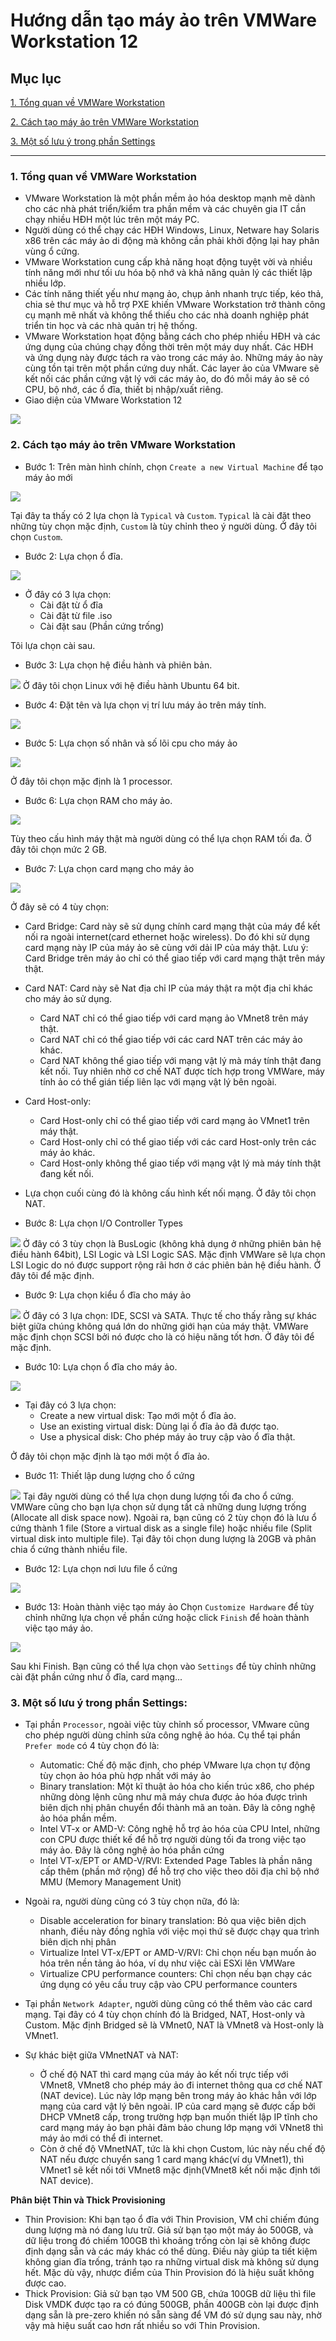 # Hướng dẫn tạo máy ảo trên VMWare Workstation 12

## Mục lục
[1. Tổng quan về VMWare Workstation](#tong-quan)

[2. Cách tạo máy ảo trên VMWare Workstation](#huong-dan)

[3. Một số lưu ý trong phần Settings](#luu-y)

-----
### <a name = "tong-quan"></a> 1. Tổng quan về VMWare Workstation
- VMware Workstation là một phần mềm ảo hóa desktop mạnh mẽ dành cho các nhà phát triển/kiểm tra
phần mềm và các chuyên gia IT cần chạy nhiều HĐH một lúc trên một máy PC. 
- Người dùng có thể chạy các HĐH Windows, Linux, Netware hay Solaris x86 trên các máy ảo di động mà không cần phải khởi
động lại hay phân vùng ổ cứng.
- VMware Workstation cung cấp khả năng hoạt động tuyệt vời và nhiều
tính năng mới như tối ưu hóa bộ nhớ và khả năng quản lý các thiết lập nhiều lớp. 
- Các tính năng thiết yếu
như mạng ảo, chụp ảnh nhanh trực tiếp, kéo thả, chia sẻ thư mục và hỗ trợ PXE khiến VMware
Workstation trở thành công cụ mạnh mẽ nhất và không thể thiếu cho các nhà doanh nghiệp phát triển tin
học và các nhà quản trị hệ thống.
- VMware Workstation họat động bằng cách cho phép nhiều HĐH và các ứng dụng của chúng chạy đồng
thời trên một máy duy nhất. Các HĐH và ứng dụng này được tách ra vào trong các máy ảo. Những máy
ảo này cùng tồn tại trên một phần cứng duy nhất. Các layer ảo của VMware sẽ kết nối các phần cứng vật
lý với các máy ảo, do đó mỗi máy ảo sẽ có CPU, bộ nhớ, các ổ đĩa, thiết bị nhập/xuất riêng.
- Giao diện của VMware Workstation 12
<img src ="http://i.imgur.com/vutiPzg.png">

### <a name = "huong-dan"></a> 2. Cách tạo máy ảo trên VMware Workstation

- Bước 1: Trên màn hình chính, chọn `Create a new Virtual Machine` để tạo máy ảo mới
<img src = "http://i.imgur.com/q7kvhfF.png">

Tại đây ta thấy có 2 lựa chọn là `Typical` và `Custom`. `Typical` là cài đặt theo những tùy chọn mặc định, `Custom` là tùy chỉnh theo ý người dùng.
Ở đây tôi chọn `Custom`.

- Bước 2: Lựa chọn ổ đĩa.
<img src = "http://i.imgur.com/d3thGkA.png">

- Ở đây có 3 lựa chọn:
  <ul>
  <li>Cài đặt từ ổ đĩa</li>
  <li>Cài đặt từ file .iso</li>
  <li>Cài đặt sau (Phần cứng trống)</li>
  </ul>

Tôi lựa chọn cài sau.

- Bước 3: Lựa chọn hệ điều hành và phiên bản.
<img src = "http://i.imgur.com/vT0Q7ie.png">
Ở đây tôi chọn Linux với hệ điều hành Ubuntu 64 bit.

- Bước 4: Đặt tên và lựa chọn vị trí lưu máy ảo trên máy tính.
<img src = "http://i.imgur.com/LvimHoQ.png">

- Bước 5: Lựa chọn số nhân và số lõi cpu cho máy ảo
<img src = "http://i.imgur.com/6G8Y40D.png">

Ở đây tôi chọn mặc định là 1 processor.

- Bước 6: Lựa chọn RAM cho máy ảo. 
<img src = "http://i.imgur.com/ImmXXPA.png">

Tùy theo cấu hình máy thật mà người dùng có thể lựa chọn RAM tối đa. Ở đây tôi chọn mức 2 GB.

- Bước 7: Lựa chọn card mạng cho máy ảo
<img src = "http://i.imgur.com/re4pcKk.png">

Ở đây sẽ có 4 tùy chọn:
- Card Bridge: Card này sẽ sử dụng chính card mạng thật của máy để kết nối ra ngoài internet(card ethernet hoặc wireless). 
Do đó khi sử dụng card mạng này IP của máy ảo sẽ cùng với dải IP của máy thật. 
Lưu ý: Card Bridge trên máy ảo chỉ có thể giao tiếp với card mạng thật trên máy thật.
- Card NAT: Card này sẽ Nat địa chỉ IP của máy thật ra một địa chỉ khác cho máy ảo sử dụng.
  <ul>
  <li>Card NAT chỉ có thể giao tiếp với card mạng ảo VMnet8 trên máy thật.</li>
  <li>Card NAT chỉ có thể giao tiếp với các card NAT trên các máy ảo khác.</li>
  <li>Card NAT không thể giao tiếp với mạng vật lý mà máy tính thật đang kết nối. 
    Tuy nhiên nhờ cơ chế NAT được tích hợp trong VMWare, máy tính ảo có thể gián tiếp liên lạc với mạng vật lý bên ngoài.</li>
  </ul>
- Card Host-only:
  <ul>
  <li>Card Host-only chỉ có thể giao tiếp với card mạng ảo VMnet1 trên máy thật.</li>
  <li>Card Host-only chỉ có thể giao tiếp với các card Host-only trên các máy ảo khác.</li>
  <li>Card Host-only không thể giao tiếp với mạng vật lý mà máy tính thật đang kết nối.</li>
  </ul>
- Lựa chọn cuối cùng đó là không cấu hình kết nối mạng.
Ở đây tôi chọn NAT.

- Bước 8: Lựa chọn I/O Controller Types
<img src = "http://i.imgur.com/GpeXQnV.png">
Ở đây có 3 tùy chọn là BusLogic (không khả dụng ở những phiên bản hệ điều hành 64bit), LSI Logic và LSI Logic SAS.
Mặc định VMWare sẽ lựa chọn LSI Logic do nó được support rộng rãi hơn ở các phiên bản hệ điều hành. Ở đây tôi để mặc định.

- Bước 9: Lựa chọn kiểu ổ đĩa cho máy ảo
<img src = "http://i.imgur.com/6eJmLHJ.png">
Ở đây có 3 lựa chọn:
IDE, SCSI và SATA. Thực tế cho thấy rằng sự khác biệt giữa chúng không quá lớn do những giới hạn của máy thật. 
VMWare mặc định chọn SCSI bởi nó được cho là có hiệu năng tốt hơn. Ở đây tôi để mặc định.

- Bước 10: Lựa chọn ổ đĩa cho máy ảo.
<img src = "http://i.imgur.com/8yXDDUl.png">

- Tại đây có 3 lựa chọn:
  <ul>
  <li>Create a new virtual disk: Tạo mới một ổ đĩa ảo.</li>
  <li>Use an existing virtual disk: Dùng lại ổ đĩa ảo đã được tạo.</li>
  <li>Use a physical disk: Cho phép máy ảo truy cập vào ổ đĩa thật.</li>
  </ul>
  
Ở đây tôi chọn mặc định là tạo mới một ổ đĩa ảo.

- Bước 11: Thiết lập dung lượng cho ổ cứng
<img src = "http://i.imgur.com/MrhA27x.png">
Tại đây người dùng có thể lựa chọn dung lượng tối đa cho ổ cứng. VMWare cũng cho bạn lựa chọn sử dụng tất cả những dung lượng trống (Allocate all disk space now).
Ngoài ra, bạn cũng có 2 tùy chọn đó là lưu ổ cứng thành 1 file (Store a virtual disk as a single file)
hoặc nhiều file (Split virtual disk into multiple file).
Tại đây tôi chọn dung lượng là 20GB và phân chia ổ cứng thành nhiều file.

- Bước 12: Lựa chọn nơi lưu file ổ cứng
<img src = "http://i.imgur.com/2SYMAEX.png">

- Bước 13: Hoàn thành việc tạo máy ảo
Chọn `Customize Hardware` để tùy chỉnh những lựa chọn về phần cứng hoặc click `Finish` để hoàn thành việc tạo máy ảo.
<img src = "http://i.imgur.com/VEAqSdb.png">

Sau khi Finish. Bạn cũng có thể lựa chọn vào `Settings` để tùy chỉnh những cài đặt phần cứng như ổ đĩa, card mạng...

### <a name = "luu-y"></a> 3. Một số lưu ý trong phần Settings:
- Tại phần `Processor`, ngoài việc tùy chỉnh số processor, VMware cũng cho phép người dùng chỉnh sửa công nghệ ảo hóa.
Cụ thể tại phần `Prefer mode` có 4 tùy chọn đó là:
  <ul>
  <li>Automatic: Chế độ mặc định, cho phép VMware lựa chọn tự động tùy chọn ảo hóa phù hợp nhất với máy ảo</li>
  <li>Binary translation: Một kĩ thuật ảo hóa cho kiến trúc x86, cho phép những dòng lệnh cũng như mã máy chưa được ảo hóa được trình biên dịch nhị phân chuyển đổi thành mã an toàn. Đây là công nghệ ảo hóa phần mềm.</li>
  <li>Intel VT-x or AMD-V: Công nghệ hỗ trợ ảo hóa của CPU Intel, những con CPU được thiết kế để hỗ trợ người dùng tối đa trong việc tạo máy ảo. Đây là công nghệ ảo hóa phần cứng</li>
  <li>Intel VT-x/EPT or AMD-V/RVI: Extended Page Tables là phần nâng cấp thêm (phần mở rộng) để hỗ trợ cho việc theo dõi địa chỉ bộ nhớ MMU (Memory Management Unit)</li>
  </ul> 

- Ngoài ra, người dùng cũng có 3 tùy chọn nữa, đó là:
  <ul>
  <li>Disable acceleration for binary translation: Bỏ qua việc biên dịch nhanh, điều này đồng nghĩa với việc mọi thứ sẽ được chạy qua trình biên dịch nhị phân</li>
  <li>Virtualize Intel VT-x/EPT or AMD-V/RVI: Chỉ chọn nếu bạn muốn ảo hóa trên nền tảng ảo hóa, ví dụ như việc cài ESXi lên VMWare</li>
  <li>Virtualize CPU performance counters: Chỉ chọn nếu bạn chạy các ứng dụng có yêu cầu truy cập vào CPU performance counters</li>
  </ul>
  
- Tại phần `Network Adapter`, người dùng cũng có thể thêm vào các card mạng. Tại đây có 4 tùy chọn chính đó là Bridged, NAT, Host-only và Custom. 
Mặc định Bridged sẽ là VMnet0, NAT là VMnet8 và Host-only là VMnet1.
- Sự khác biệt giữa VMnetNAT và NAT:
  <ul>
  <li>Ở chế độ NAT thì card mạng của máy ảo kết nối trực tiếp với VMnet8, VMnet8 cho phép máy ảo đi internet thông qua cơ chế NAT (NAT device). Lúc này lớp mạng bên trong máy ảo khác hẳn với lớp mạng của card vật lý bên ngoài. IP của card mạng sẽ được cấp bởi DHCP VMnet8 cấp, trong trường hợp bạn     muốn thiết lập IP tĩnh cho card mạng máy ảo bạn phải đảm bảo chung lớp mạng với VNnet8 thì máy ảo mới có thể đi internet.</li>
  <li>Còn ở chế độ VMnetNAT, tức là khi chọn Custom, lúc này nếu chế độ NAT nếu được chuyển sang 1 card mạng khác(ví dụ VMnet1), thì VMnet1 sẽ kết nối tới VMnet8 mặc định(VMnet8 kết nối mặc định tới NAT device).</li>
  </ul>

**Phân biệt Thin và Thick Provisioning**
- Thin Provision: Khi bạn tạo ổ đĩa với Thin Provision, VM chỉ chiếm đúng dung lượng mà nó đang lưu trữ. Giả sử bạn tạo một máy ảo 500GB,
 và dữ liệu trong đó chiếm 100GB thì khoảng trống còn lại sẽ không được định dạng sẵn và các máy khác có thể dùng. Điều này giúp ta tiết 
 kiệm không gian đĩa trống, tránh tạo ra những virtual disk mà không sử dụng hết. Mặc dù vậy, nhược điểm của Thin Provision đó là hiệu suất
 không được cao.
 - Thick Provision: Giả sử bạn tạo VM 500 GB, chứa 100GB dữ liệu thì file Disk VMDK được tạo ra có đúng 500GB, phần 400GB còn lại được định
 dạng sẵn là pre-zero khiến nó sẵn sàng để VM đó sử dụng sau này, nhờ vậy mà hiệu suất cao hơn rất nhiều so với Thin Provision.
